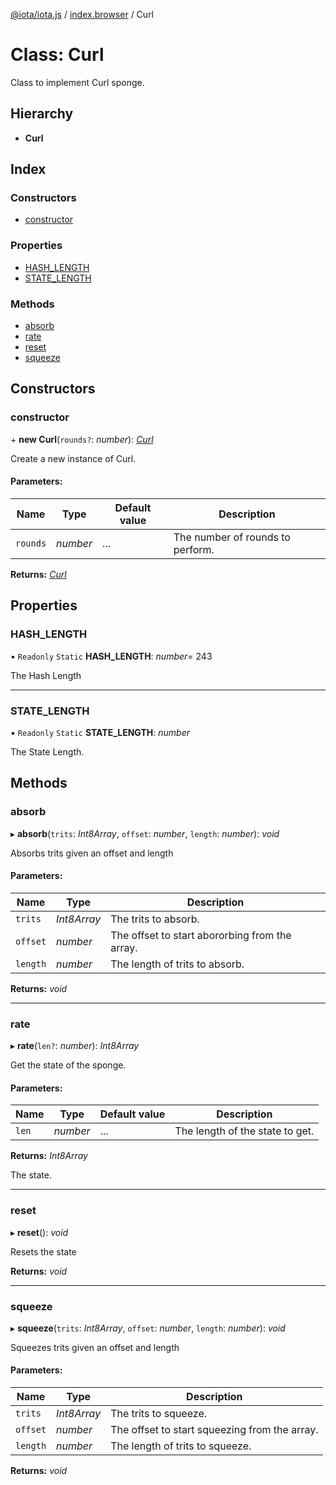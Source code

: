 [@iota/iota.js](../README.md) / [index.browser](../modules/index_browser.md) / Curl

# Class: Curl

Class to implement Curl sponge.

## Hierarchy

* **Curl**

## Index

### Constructors

* [constructor](index_browser.curl.md#constructor)

### Properties

* [HASH\_LENGTH](index_browser.curl.md#hash_length)
* [STATE\_LENGTH](index_browser.curl.md#state_length)

### Methods

* [absorb](index_browser.curl.md#absorb)
* [rate](index_browser.curl.md#rate)
* [reset](index_browser.curl.md#reset)
* [squeeze](index_browser.curl.md#squeeze)

## Constructors

### constructor

\+ **new Curl**(`rounds?`: *number*): [*Curl*](crypto_curl.curl.md)

Create a new instance of Curl.

#### Parameters:

Name | Type | Default value | Description |
------ | ------ | ------ | ------ |
`rounds` | *number* | ... | The number of rounds to perform.    |

**Returns:** [*Curl*](crypto_curl.curl.md)

## Properties

### HASH\_LENGTH

▪ `Readonly` `Static` **HASH\_LENGTH**: *number*= 243

The Hash Length

___

### STATE\_LENGTH

▪ `Readonly` `Static` **STATE\_LENGTH**: *number*

The State Length.

## Methods

### absorb

▸ **absorb**(`trits`: *Int8Array*, `offset`: *number*, `length`: *number*): *void*

Absorbs trits given an offset and length

#### Parameters:

Name | Type | Description |
------ | ------ | ------ |
`trits` | *Int8Array* | The trits to absorb.   |
`offset` | *number* | The offset to start abororbing from the array.   |
`length` | *number* | The length of trits to absorb.    |

**Returns:** *void*

___

### rate

▸ **rate**(`len?`: *number*): *Int8Array*

Get the state of the sponge.

#### Parameters:

Name | Type | Default value | Description |
------ | ------ | ------ | ------ |
`len` | *number* | ... | The length of the state to get.   |

**Returns:** *Int8Array*

The state.

___

### reset

▸ **reset**(): *void*

Resets the state

**Returns:** *void*

___

### squeeze

▸ **squeeze**(`trits`: *Int8Array*, `offset`: *number*, `length`: *number*): *void*

Squeezes trits given an offset and length

#### Parameters:

Name | Type | Description |
------ | ------ | ------ |
`trits` | *Int8Array* | The trits to squeeze.   |
`offset` | *number* | The offset to start squeezing from the array.   |
`length` | *number* | The length of trits to squeeze.    |

**Returns:** *void*
